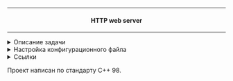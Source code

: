 ________________________________________________________________

#### <p align=center>HTTP web server</p> ####
________________________________________________________________

<details>
<summary>Описание задачи</summary>

________________________________________________________________

<p>Написать HTTP сервер по стандарту RFC 7230-7235 на С++, реализовав:</p>
<p>1. Соединение клиент-сервер;</p>
<p>2. Запуск двух и более серверов;</p>
<p>3. Методы GET, POST, PUT, HEAD;</p>
<p>4. Коды состояний, обработка ошибок;</p>
<p>5. Заголовки запроса/ответа</p>
<p>6. Принятие chunked запроса</p>
<p>7. Автоиндексация</p>
<p>8. Поддержку CGI скриптов</p>
<p>9. Авторизацию клиентов</p>
<p>10. Настраиваемый конфигурационный файл</p>
<p>За основу было взято оригинальное поведение <b>Nginx</b>.</p>

________________________________________________________________
</details>

<details>
<summary>Настройка конфигурационного файла</summary>

________________________________________________________________


<p><b>В основной структуре сервера мы можем указать:</b></p>
<p>1. listen - порты сервера;</p>
<p><sub>Пример: "listen 80 81"</sub></p>
<p>2. server_name - наименование сервера;</p>
<p><sub>Пример: "server_name example.com"</sub></p>
<p>3. root - корневая директория;</p>
<p><sub>Пример: "root /Users/pcatrina/Desktop/workspace/webserv/webserv/resources"</sub></p>
<p>4. error_page - путь до файла, который будет отображаться вместо страницы ошибки;</p>
<p><sub>Пример: "error_page 405 /40x.html"</sub></p>
<p>5. autoindex - on/off автоиндексацию;</p>
<p><sub>Пример: "autoindex off"</sub></p>

________________________________________________________________

<p><b>В структуре location мы можем указать:</b></p>
<p>1. root - корневая директория;</p>
<p><sub>Пример: "root /Users/pcatrina/Desktop/workspace/webserv/webserv/resources/42_test"</sub></p>
<p>2. index - отображаемая страница;</p>
<p><sub>Пример: "index index.html"</sub></p>
<p>3. limit_except - разрешенные методы у location;</p>
<p><sub>Пример: "limit_except POST GET"</sub></p>
<p>4. limit_client_body_size - лимит на посылаемое body от клиента;</p>
<p><sub>Пример: "limit_client_body_size 10"</sub></p>
<p>5. fastcgi_pass - путь до интерпретатора CGI скриптов;</p>
<p><sub>Пример: "fastcgi_pass /Users/pcatrina/Desktop/workspace/webserv/webserv/resources/42_test/cgi_tester;"</sub></p>
<p>6. auth_basic - заголовок авторизации;</p>
<p><sub>Пример: "auth_basic ruslan:ruslan"</sub></p>
<p>Авторизация в данном проекте сделана посредством Basic-авторизации. Логин:пароль авторизованных клиентов хранится в файле.</p>
<p>7. client_max_body_size - ограничение на максимальный размер тела запроса;</p>
<p><sub>Пример: "client_max_body_size 100"</sub></p>

________________________________________________________________

<p><sub>(!) Программа принимает конфигурационный файл в качестве аргумента. (!)</sub></p>
</details>

<details>
<summary>Ссылки</summary>
<p></p>
<p><a href="https://tools.ietf.org/html/rfc7230">RFC 7230</a></p>
<p><a href="http://www.stolyarov.info/books/programming_intro/vol3">А. В. Столяров "Системы и сети"</a></p>
<p><a href="https://developer.mozilla.org/ru/docs/Web/HTTP/Headers">HTTP заголовки</a></p>
<p><a href="https://developer.mozilla.org/ru/docs/Web/HTTP/Status">HTTP коды состояний</a></p>
<p><a href="https://www.notion.so/Webserv-04aced0ffcb54259a2d6a0d32da25d88">Заметки по проекту</a></p>
</details>


Проект написан по стандарту С++ 98.





